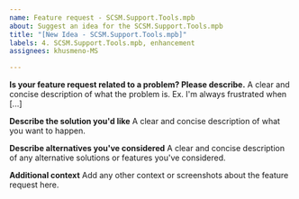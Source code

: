 ```yaml
---
name: Feature request - SCSM.Support.Tools.mpb
about: Suggest an idea for the SCSM.Support.Tools.mpb
title: "[New Idea - SCSM.Support.Tools.mpb]"
labels: 4. SCSM.Support.Tools.mpb, enhancement
assignees: khusmeno-MS

---
```


**Is your feature request related to a problem? Please describe.**
A clear and concise description of what the problem is. Ex. I'm always frustrated when [...]

**Describe the solution you'd like**
A clear and concise description of what you want to happen.

**Describe alternatives you've considered**
A clear and concise description of any alternative solutions or features you've considered.

**Additional context**
Add any other context or screenshots about the feature request here.
